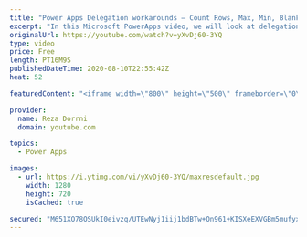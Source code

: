 ```yaml
---
title: "Power Apps Delegation workarounds – Count Rows, Max, Min, Blank & Date values"
excerpt: "In this Microsoft PowerApps video, we will look at delegation workarounds related to SharePoint as a data source. We will cover scenarios around Date Columns, Count Rows in a data source, Max and Min values, Check for Column contains data or does not contain data &   Blog post - CountRows scenario covered"
originalUrl: https://youtube.com/watch?v=yXvDj60-3YQ
type: video
price: Free
length: PT16M9S
publishedDateTime: 2020-08-10T22:55:42Z
heat: 52

featuredContent: "<iframe width=\"800\" height=\"500\" frameborder=\"0\" src=\"https://www.youtube.com/embed/yXvDj60-3YQ\" allow=\"accelerometer; autoplay; encrypted-media; gyroscope; picture-in-picture\" allowfullscreen></iframe>"

provider:
  name: Reza Dorrni
  domain: youtube.com

topics:
  - Power Apps

images:
  - url: https://i.ytimg.com/vi/yXvDj60-3YQ/maxresdefault.jpg
    width: 1280
    height: 720
    isCached: true

secured: "M651XO78OSUkI0eivzq/UTEwNyj1iij1bdBTw+On961+KISXeEXVGBm5mufyxRhYxRf/OXhhVsRVqlWQVcLqU0NCsRunnFeD6nKx49hcUb+ePv0pupGFjuSTno1cL6ZfQsx5x4d8MYNwtBkbvE3m/YRq5UMtlWdiLir0PUGD3+lilkb0Tb/oyhPVCgA7ACKzumzPEhBiEmr8NQBPTcXH4/vsP2smVp1iEK9rNkjbQmGcAa8omGyd8HyKBY8WCjgpjCQ1QHaipL5NgSYm6979RIVw65LUVfAp9s1cuwdlfi/PatIA9cBCYAxvRbmwwkiXuR0GG6LRLd3KQsMDf8JIgcnD5CkIH1soAVLhP4fZbBN9+3OhuT5ZmsTGS545kYpsiyuX3F+G0FcOVZk1uM7vkVpMSHQ3QlzvHFvajP4hUx8=;vdTpDrA0d5wVUAljUYuUBQ=="
---
```


